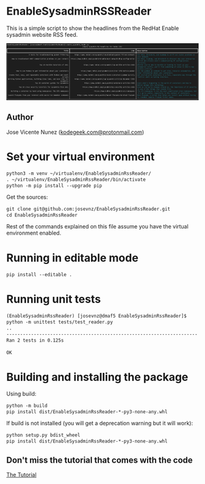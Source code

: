 # EnableSysadminRSSReader

This is a simple script to show the headlines from the RedHat Enable sysadmin website RSS feed.

![Articles for the day](https://raw.githubusercontent.com/josevnz/EnableSysadminRssReader/main/rssenablesysadminreader.png)

## Author

Jose Vicente Nunez (kodegeek.com@protonmail.com)

# Set your virtual environment

```shell
python3 -m venv ~/virtualenv/EnableSysadminRssReader/
. ~/virtualenv/EnableSysadminRssReader/bin/activate
python -m pip install --upgrade pip
```

Get the sources:

```shell
git clone git@github.com:josevnz/EnableSysadminRssReader.git
cd EnableSysadminRssReader
```

Rest of the commands explained on this file assume you have the virtual environment enabled.

# Running in editable mode

```shell
pip install --editable .
```

# Running unit tests

```shell
(EnableSysadminRssReader) [josevnz@dmaf5 EnableSysadminRssReader]$ python -m unittest tests/test_reader.py
..
----------------------------------------------------------------------
Ran 2 tests in 0.125s

OK
```

# Building and installing the package

Using build:

```shell
python -m build 
pip install dist/EnableSysadminRssReader-*-py3-none-any.whl
```

If build is not installed (you will get a deprecation warning but it will work):

```shell
python setup.py bdist_wheel
pip install dist/EnableSysadminRssReader-*-py3-none-any.whl
```

## Don't miss the tutorial that comes with the code

[The Tutorial](Scanning%20your%20Python%20code%20for%20third%20party%20vulnerabilities.md)
